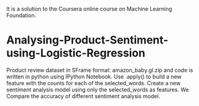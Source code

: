 It is a solution to the Coursera online course on Machine Learning Foundation.

# Analysing-Product-Sentiment-using-Logistic-Regression

Product review dataset in SFrame format: amazon_baby.gl.zip and code is written in python using IPython Notebook.
Use .apply() to build a new feature with the counts for each of the selected_words.
Create a new sentiment analysis model using only the selected_words as features.
We Compare the accuracy of different sentiment analysis model.

